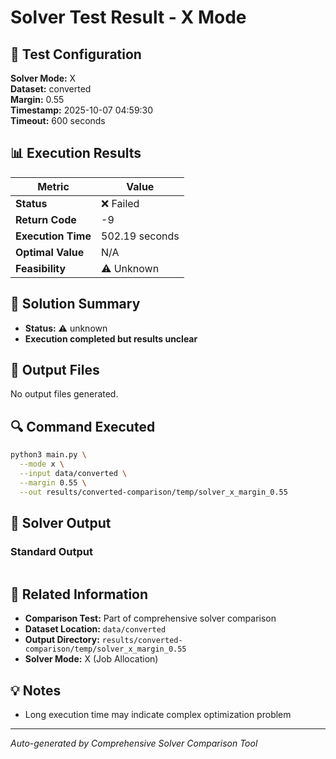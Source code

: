 # Solver Test Result - X Mode

## 🔧 Test Configuration

**Solver Mode:** X  
**Dataset:** converted  
**Margin:** 0.55  
**Timestamp:** 2025-10-07 04:59:30  
**Timeout:** 600 seconds  

## 📊 Execution Results

| Metric | Value |
|--------|-------|
| **Status** | ❌ Failed |
| **Return Code** | -9 |
| **Execution Time** | 502.19 seconds |
| **Optimal Value** | N/A |
| **Feasibility** | ⚠️ Unknown |

## 🎯 Solution Summary

- **Status:** ⚠️ unknown
- **Execution completed but results unclear**


## 📁 Output Files

No output files generated.


## 🔍 Command Executed

```bash
python3 main.py \
  --mode x \
  --input data/converted \
  --margin 0.55 \
  --out results/converted-comparison/temp/solver_x_margin_0.55
```

## 📝 Solver Output

### Standard Output
```

```

## 🔗 Related Information

- **Comparison Test:** Part of comprehensive solver comparison
- **Dataset Location:** `data/converted`
- **Output Directory:** `results/converted-comparison/temp/solver_x_margin_0.55`
- **Solver Mode:** X (Job Allocation)

## 💡 Notes

- Long execution time may indicate complex optimization problem

---

*Auto-generated by Comprehensive Solver Comparison Tool*